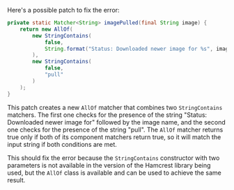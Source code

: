 Here's a possible patch to fix the error:
```java
private static Matcher<String> imagePulled(final String image) {
    return new AllOf(
        new StringContains(
            false,
            String.format("Status: Downloaded newer image for %s", image)
        ),
        new StringContains(
            false,
            "pull"
        )
    );
}
```
This patch creates a new `AllOf` matcher that combines two `StringContains` matchers. The first one checks for the presence of the string "Status: Downloaded newer image for" followed by the image name, and the second one checks for the presence of the string "pull". The `AllOf` matcher returns true only if both of its component matchers return true, so it will match the input string if both conditions are met.

This should fix the error because the `StringContains` constructor with two parameters is not available in the version of the Hamcrest library being used, but the `AllOf` class is available and can be used to achieve the same result.